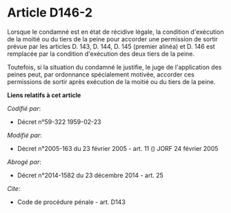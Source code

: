 # Article D146-2

Lorsque le condamné est en état de récidive légale, la condition d'exécution de la moitié ou du tiers de la peine pour
accorder une permission de sortir prévue par les articles D. 143, D. 144, D. 145 (premier alinéa) et D. 146 est remplacée par
la condition d'exécution des deux tiers de la peine. 

Toutefois, si la situation du condamné le justifie, le juge de l'application des peines peut, par ordonnance spécialement
motivée, accorder ces permissions de sortir après exécution de la moitié ou du tiers de la peine.

**Liens relatifs à cet article**

_Codifié par_:

  - Décret n°59-322 1959-02-23

_Modifié par_:

  - Décret n°2005-163 du 23 février 2005 - art. 11 () JORF 24 février 2005

_Abrogé par_:

  - Décret n°2014-1582 du 23 décembre 2014 - art. 25

_Cite_:

  - Code de procédure pénale - art. D143
